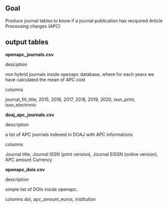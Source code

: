 Goal
-----
Produce journal tables to know if a journal publication has recquired Article Processing charges (APC)


output tables
---------------

**openapc_journals.csv**

desciption

non hybrid journals inside openapc database, where for each years we have calculated the mean of APC cost

columns

journal_fill_title, 2015, 2016, 2017, 2018, 2019, 2020, issn_print, issn_electronic


**doaj_apc_journals.csv**

description

a list of APC journals indexed in  DOAJ with APC informations

columns

Journal title, Journal ISSN (print version), Journal EISSN (online version),	APC amount	Currency


**openapc_dois.csv**

description

simple list of DOIs inside openapc.

columns
doi, apc_amount_euros, institution



